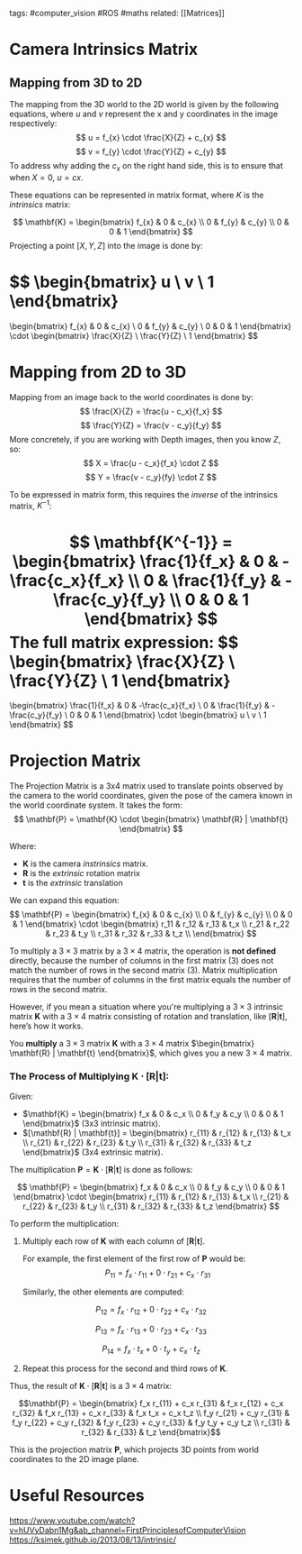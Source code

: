 tags: #computer_vision #ROS #maths 
related: [[Matrices]]
# Camera Intrinsics Matrix
## Mapping from 3D to 2D
The mapping from the 3D world to the 2D world is given by the following equations, where $u$ and $v$ represent the x and y coordinates in the image respectively:
$$
u = f_{x} \cdot \frac{X}{Z} + c_{x}
$$
$$
v = f_{y} \cdot \frac{Y}{Z} + c_{y}
$$
To address why adding the $c_x$ on the right hand side, this is to ensure that when $X=0$, $u=cx$.

These equations can be represented in matrix format, where $K$ is the *intrinsics* matrix:

$$
\mathbf{K} = 
\begin{bmatrix}
f_{x} & 0 & c_{x} \\ 
0 & f_{y} & c_{y} \\
0 & 0 & 1
\end{bmatrix}
$$
Projecting a point $[X, Y, Z]$ into the image is done by:

$$
\begin{bmatrix}
u \\ v \\ 1
\end{bmatrix} 
= 
\begin{bmatrix}
f_{x} & 0 & c_{x} \\ 
0 & f_{y} & c_{y} \\
0 & 0 & 1
\end{bmatrix} \cdot 
\begin{bmatrix}
\frac{X}{Z} \\ \frac{Y}{Z} \\ 1
\end{bmatrix}
$$
# Mapping from 2D to 3D
Mapping from an image back to the world coordinates is done by:
$$
\frac{X}{Z} = \frac{u - c_x}{f_x}
$$
$$
\frac{Y}{Z} = \frac{v - c_y}{f_y}
$$
More concretely, if you are working with Depth images, then you know $Z$, so:
$$
X = \frac{u - c_x}{f_x} \cdot Z
$$
$$
Y = \frac{v - c_y}{fy} \cdot Z
$$

To be expressed in matrix form, this requires the *inverse* of the intrinsics matrix, $K^{-1}$:

$$
\mathbf{K^{-1}} = 
\begin{bmatrix} 
\frac{1}{f_x} & 0 & -\frac{c_x}{f_x} \\
0 & \frac{1}{f_y} & -\frac{c_y}{f_y} \\
0 & 0 & 1 \end{bmatrix}
$$
The full matrix expression:
$$
\begin{bmatrix} \frac{X}{Z} \\ \frac{Y}{Z} \\ 1 \end{bmatrix} 
= 
\begin{bmatrix} 
\frac{1}{f_x} & 0 & -\frac{c_x}{f_x} \\
0 & \frac{1}{f_y} & -\frac{c_y}{f_y} \\
0 & 0 & 1 \end{bmatrix}
\cdot 
\begin{bmatrix} u \\ v \\ 1 \end{bmatrix}
$$

# Projection Matrix
The Projection Matrix is a 3x4 matrix used to translate points observed by the camera to the world coordinates, given the pose of the camera known in the world coordinate system. It takes the form:
$$
\mathbf{P} = \mathbf{K} \cdot
\begin{bmatrix}
\mathbf{R} | \mathbf{t}
\end{bmatrix}
$$

Where:
- $\mathbf{K}$ is the camera *instrinsics* matrix.
- $\mathbf{R}$ is the *extrinsic* rotation matrix
- $\mathbf{t}$ is the *extrinsic* translation

We can expand this equation:
$$
\mathbf{P} =
\begin{bmatrix}
f_{x} & 0 & c_{x} \\ 
0 & f_{y} & c_{y} \\
0 & 0 & 1
\end{bmatrix}
\cdot
\begin{bmatrix}
r_11 & r_12 & r_13 & t_x \\
r_21 & r_22 & r_23 & t_y \\
r_31 & r_32 & r_33 & t_z \\
\end{bmatrix}
$$

To multiply a $3 \times 3$ matrix by a $3 \times 4$ matrix, the operation is **not defined** directly, because the number of columns in the first matrix (3) does not match the number of rows in the second matrix (3). Matrix multiplication requires that the number of columns in the first matrix equals the number of rows in the second matrix.

However, if you mean a situation where you're multiplying a $3 \times 3$ intrinsic matrix $\mathbf{K}$ with a $3 \times 4$ matrix consisting of rotation and translation, like $[\mathbf{R} | \mathbf{t}]$, here’s how it works.

You **multiply** a $3 \times 3$ matrix $\mathbf{K}$ with a $3 \times 4$ matrix $\begin{bmatrix} \mathbf{R} | \mathbf{t} \end{bmatrix}$, which gives you a new $3 \times 4$ matrix.

### The Process of Multiplying $\mathbf{K} \cdot [\mathbf{R} | \mathbf{t}]$:

Given:

- $\mathbf{K} = \begin{bmatrix} f_x & 0 & c_x \\ 0 & f_y & c_y \\ 0 & 0 & 1 \end{bmatrix}$​ (3x3 intrinsic matrix).
- $[\mathbf{R} | \mathbf{t}] = \begin{bmatrix} r_{11} & r_{12} & r_{13} & t_x \\ r_{21} & r_{22} & r_{23} & t_y \\ r_{31} & r_{32} & r_{33} & t_z \end{bmatrix}$ (3x4 extrinsic matrix).

The multiplication $\mathbf{P} = \mathbf{K} \cdot [\mathbf{R} | \mathbf{t}]$ is done as follows:

$$
\mathbf{P} = \begin{bmatrix} f_x & 0 & c_x \\ 0 & f_y & c_y \\ 0 & 0 & 1 \end{bmatrix} \cdot \begin{bmatrix} r_{11} & r_{12} & r_{13} & t_x \\ r_{21} & r_{22} & r_{23} & t_y \\ r_{31} & r_{32} & r_{33} & t_z \end{bmatrix}
$$

To perform the multiplication:
1. Multiply each row of $\mathbf{K}$ with each column of $[\mathbf{R} | \mathbf{t}]$.
    
    For example, the first element of the first row of $\mathbf{P}$ would be:
    $$P_{11} = f_x \cdot r_{11} + 0 \cdot r_{21} + c_x \cdot r_{31}$$
    
    Similarly, the other elements are computed:
    
$$
P_{12} = f_x \cdot r_{12} + 0 \cdot r_{22} + c_x \cdot r_{32}
$$

$$
P_{13} = f_x \cdot r_{13} + 0 \cdot r_{23} + c_x \cdot r_{33}
$$

$$
P_{14} = f_x \cdot t_x + 0 \cdot t_y + c_x \cdot t_z​
$$
    
2. Repeat this process for the second and third rows of $\mathbf{K}$.
    

Thus, the result of $\mathbf{K} \cdot [\mathbf{R} | \mathbf{t}]$ is a $3 \times 4$ matrix:

$$\mathbf{P} = 
\begin{bmatrix} f_x r_{11} + c_x r_{31} & f_x r_{12} + c_x r_{32} & f_x r_{13} + c_x r_{33} & f_x t_x + c_x t_z \\
f_y r_{21} + c_y r_{31} & f_y r_{22} + c_y r_{32} & f_y r_{23} + c_y r_{33} & f_y t_y + c_y t_z \\
r_{31} & r_{32} & r_{33} & t_z 
\end{bmatrix}$$

This is the projection matrix $\mathbf{P}$, which projects 3D points from world coordinates to the 2D image plane.

# Useful Resources
https://www.youtube.com/watch?v=hUVyDabn1Mg&ab_channel=FirstPrinciplesofComputerVision
https://ksimek.github.io/2013/08/13/intrinsic/
